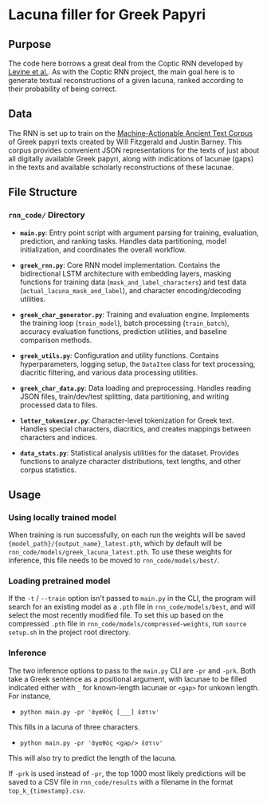 # Lacuna filler for Greek Papyri

## Purpose

The code here borrows a great deal from the Coptic RNN developed by
[Levine et al.](https://arxiv.org/html/2407.12247v1). As with the Coptic RNN
project, the main goal here is to generate textual reconstructions of a given
lacuna, ranked according to their probability of being correct.

## Data

The RNN is set up to train on the
[Machine-Actionable Ancient Text Corpus](https://aclanthology.org/2024.ml4al-1.7.pdf)
of Greek papyri texts created by Will Fitzgerald and Justin Barney. This corpus
provides convenient JSON representations for the texts of just about all
digitally available Greek papyri, along with indications of lacunae (gaps) in
the texts and available scholarly reconstructions of these lacunae.

## File Structure

### `rnn_code/` Directory

- **`main.py`**: Entry point script with argument parsing for training,
  evaluation, prediction, and ranking tasks. Handles data partitioning, model
  initialization, and coordinates the overall workflow.

- **`greek_rnn.py`**: Core RNN model implementation. Contains the bidirectional
  LSTM architecture with embedding layers, masking functions for training data
  (`mask_and_label_characters`) and test data (`actual_lacuna_mask_and_label`),
  and character encoding/decoding utilities.

- **`greek_char_generator.py`**: Training and evaluation engine. Implements the
  training loop (`train_model`), batch processing (`train_batch`), accuracy
  evaluation functions, prediction utilities, and baseline comparison methods.

- **`greek_utils.py`**: Configuration and utility functions. Contains
  hyperparameters, logging setup, the `DataItem` class for text processing,
  diacritic filtering, and various data processing utilities.

- **`greek_char_data.py`**: Data loading and preprocessing. Handles reading
  JSON files, train/dev/test splitting, data partitioning, and writing
  processed data to files.

- **`letter_tokenizer.py`**: Character-level tokenization for Greek text.
  Handles special characters, diacritics, and creates mappings between
  characters and indices.

- **`data_stats.py`**: Statistical analysis utilities for the dataset. Provides
  functions to analyze character distributions, text lengths, and other corpus
  statistics.

## Usage

### Using locally trained model

When training is run successfully, on each run the weights will be saved
`{model_path}/{output_name}_latest.pth`, which by default will be
`rnn_code/models/greek_lacuna_latest.pth`. To use these weights for inference,
this file needs to be moved to `rnn_code/models/best/`.

### Loading pretrained model

If the `-t` / `--train` option isn't passed to `main.py` in the CLI, the program
will search for an existing model as a `.pth` file in `rnn_code/models/best`,
and will select the most recently modified file.
To set this up based on the compressed `.pth` file in `rnn_code/models/compressed-weights`,
run `source setup.sh` in the project root directory.

### Inference

The two inference options to pass to the `main.py` CLI are `-pr` and `-prk`.
Both take a Greek sentence as a positional argument, with lacunae to be filled
indicated either with `_` for known-length lacunae or `<gap>` for unkown length.
For instance,

- `python main.py -pr 'ἀγαθὸς [___] ἐστιν'`

This fills in a lacuna of three characters.

- `python main.py -pr 'ἀγαθὸς <gap/> ἐστιν'`

This will also try to predict the length of the lacuna.

If `-prk` is used instead of `-pr`, the top 1000 most likely predictions
will be saved to a CSV file in `rnn_code/results` with a filename in the format
`top_k_{timestamp}.csv`.
